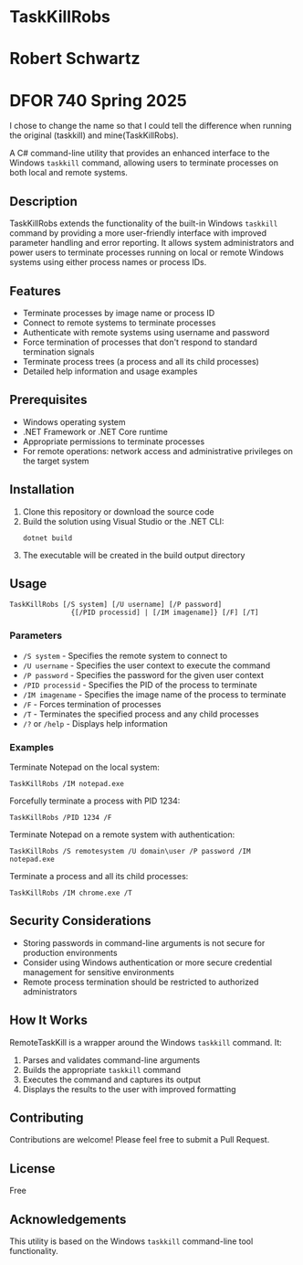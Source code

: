 # TaskKillRobs
# Robert Schwartz
# DFOR 740 Spring 2025

I chose to change the name so that I could tell the difference when running the original (taskkill) and mine(TaskKillRobs).

A C# command-line utility that provides an enhanced interface to the Windows `taskkill` command, allowing users to terminate processes on both local and remote systems.

## Description

TaskKillRobs extends the functionality of the built-in Windows `taskkill` command by providing a more user-friendly interface with improved parameter handling and error reporting. It allows system administrators and power users to terminate processes running on local or remote Windows systems using either process names or process IDs.

## Features

- Terminate processes by image name or process ID
- Connect to remote systems to terminate processes
- Authenticate with remote systems using username and password
- Force termination of processes that don't respond to standard termination signals
- Terminate process trees (a process and all its child processes)
- Detailed help information and usage examples

## Prerequisites

- Windows operating system
- .NET Framework or .NET Core runtime
- Appropriate permissions to terminate processes
- For remote operations: network access and administrative privileges on the target system

## Installation

1. Clone this repository or download the source code
2. Build the solution using Visual Studio or the .NET CLI:
   ```
   dotnet build
   ```
3. The executable will be created in the build output directory

## Usage

```
TaskKillRobs [/S system] [/U username] [/P password]
               {[/PID processid] | [/IM imagename]} [/F] [/T]
```

### Parameters

- `/S system` - Specifies the remote system to connect to
- `/U username` - Specifies the user context to execute the command
- `/P password` - Specifies the password for the given user context
- `/PID processid` - Specifies the PID of the process to terminate
- `/IM imagename` - Specifies the image name of the process to terminate
- `/F` - Forces termination of processes
- `/T` - Terminates the specified process and any child processes
- `/?` or `/help` - Displays help information

### Examples

Terminate Notepad on the local system:
```
TaskKillRobs /IM notepad.exe
```

Forcefully terminate a process with PID 1234:
```
TaskKillRobs /PID 1234 /F
```

Terminate Notepad on a remote system with authentication:
```
TaskKillRobs /S remotesystem /U domain\user /P password /IM notepad.exe
```

Terminate a process and all its child processes:
```
TaskKillRobs /IM chrome.exe /T
```

## Security Considerations

- Storing passwords in command-line arguments is not secure for production environments
- Consider using Windows authentication or more secure credential management for sensitive environments
- Remote process termination should be restricted to authorized administrators

## How It Works

RemoteTaskKill is a wrapper around the Windows `taskkill` command. It:

1. Parses and validates command-line arguments
2. Builds the appropriate `taskkill` command
3. Executes the command and captures its output
4. Displays the results to the user with improved formatting

## Contributing

Contributions are welcome! Please feel free to submit a Pull Request.

## License

Free

## Acknowledgements

This utility is based on the Windows `taskkill` command-line tool functionality.
